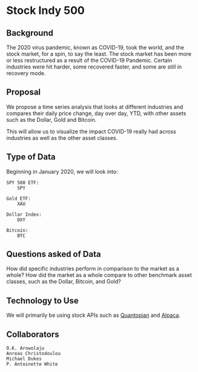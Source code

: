 # Stock Indy 500


## Background

The 2020 virus pandemic, known as COVID-19, took the world, and the stock market, for a spin, to say the least. The stock market has been more or less restructured as a result of the COVID-19 Pandemic. Certain industries were hit harder, some recovered faster, and some are still in recovery mode.


## Proposal

We propose a time series analysis that looks at different industries and compares their daily price change, day over day, YTD, with other assets such as the Dollar, Gold and Bitcoin.

This will allow us to visualize the impact COVID-19 really had across industries as well as the other asset classes.


## Type of Data

Beginning in January 2020, we will look into: 

    SPY 500 ETF:
        SPY
        
    Gold ETF:
        XAU
        
    Dollar Index:
        DXY
        
    Bitcoin:
        BTC


## Questions asked of Data

How did specific industries perform in comparison to the market as a whole?
How did the market as a whole compare to other benchmark asset classes, such as the Dollar, Bitcoin, and Gold?


## Technology to Use

We will primarily be using stock APIs such as [Quantopian](https://www.quantopian.com/docs/data-reference/factset_fundamentals#factset-fundamentals-data-reference) and [Alpaca](https://alpaca.markets/data).


## Collaborators
    O.K. Arowolaju
    Anreas Christodoulou
    Michael Dukes
    P. Antoinette White

